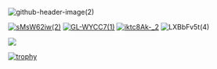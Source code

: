 ![github-header-image(2)](https://user-images.githubusercontent.com/98527464/221834802-3750f691-7493-4aad-8a9c-a9a2f6b62626.png)


[![sMsW62iw(2)](https://user-images.githubusercontent.com/98527464/221829519-b1338bf0-6035-4059-bfee-903c638ab488.svg)][1]
[![GL-WYCC7(1)](https://user-images.githubusercontent.com/98527464/221830315-88bb8cb7-d1a7-48c0-862a-58c3c7052ff3.svg)][2]
[![iktc8Ak-_2](https://user-images.githubusercontent.com/98527464/221831634-d1cade41-762b-40bb-be92-38c947cf92d7.svg)][3]
![LXBbFv5t(4)](https://user-images.githubusercontent.com/98527464/221830866-772cf88e-d083-4b59-b37d-aac37942d76c.svg)

![](https://komarev.com/ghpvc/?username=StasonLV&style=for-the-badge)

[![trophy](https://github-profile-trophy.vercel.app/?username=StasonLV&theme=dark_dimmed&margin-w=30&no-frame=true)](https://github.com/ryo-ma/github-profile-trophy)

<!---
StasonLV/StasonLV is a ✨ special ✨ repository because its `README.md` (this file) appears on your GitHub profile.
You can click the Preview link to take a look at your changes.
--->
[1]: https://t.me/stasonlv
[2]: https://www.linkedin.com/in/stas-lezovsky-4bb588226
[3]: https://instagram.com/stasonlv?igshid=YmMyMTA2M2Y=
